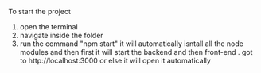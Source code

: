 To start the project 
1. open the terminal 
2. navigate inside the folder
3. run the command "npm start"
it will automatically isntall all the node modules and then first it will start the backend and then front-end .
got to http://localhost:3000 or else it will open it automatically
